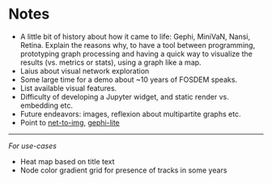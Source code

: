 # Notes

* A little bit of history about how it came to life: Gephi, MiniVaN, Nansi, Retina. Explain the reasons why, to have a tool between programming, prototyping graph processing and having a quick way to visualize the results (vs. metrics or stats), using a graph like a map.
* Laius about visual network exploration
* Some large time for a demo about ~10 years of FOSDEM speaks.
* List available visual features.
* Difficulty of developing a Jupyter widget, and static render vs. embedding etc.
* Future endeavors: images, reflexion about multipartite graphs etc.
* Point to [net-to-img](https://www.npmjs.com/package/net-to-img), [gephi-lite](https://github.com/gephi/gephi-lite)

---

*For use-cases*

* Heat map based on title text
* Node color gradient grid for presence of tracks in some years

